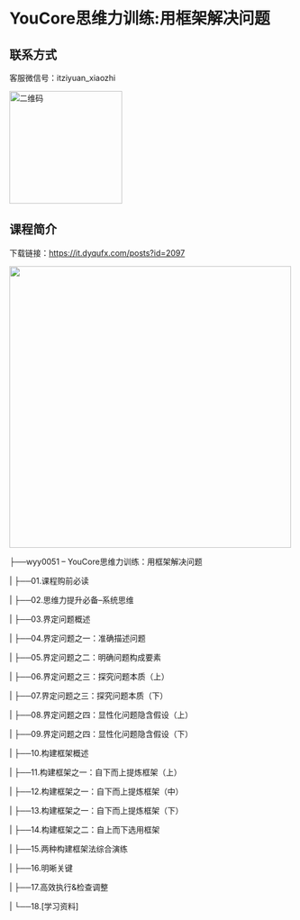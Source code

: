 # YouCore思维力训练:用框架解决问题

## 联系方式

客服微信号：itziyuan_xiaozhi

<img src="https://ziyuanyun.oss-cn-guangzhou.aliyuncs.com/common/20240614073449/666b82192834a.jpg" width="200" height="200" alt="二维码">

## 课程简介

下载链接：https://it.dyqufx.com/posts?id=2097

<img src="https://ziyuanyun.oss-cn-guangzhou.aliyuncs.com/yun/20240515183648/664490405d268.jpg" width="500" alt="">

  ├──wyy0051 &#8211; YouCore思维力训练：用框架解决问题

 | ├──01.课程购前必读

 | ├──02.思维力提升必备&#8211;系统思维

 | ├──03.界定问题概述

 | ├──04.界定问题之一：准确描述问题

 | ├──05.界定问题之二：明确问题构成要素

 | ├──06.界定问题之三：探究问题本质（上）

 | ├──07.界定问题之三：探究问题本质（下）

 | ├──08.界定问题之四：显性化问题隐含假设（上）

 | ├──09.界定问题之四：显性化问题隐含假设（下）

 | ├──10.构建框架概述

 | ├──11.构建框架之一：自下而上提炼框架（上）

 | ├──12.构建框架之一：自下而上提炼框架（中）

 | ├──13.构建框架之一：自下而上提炼框架（下）

 | ├──14.构建框架之二：自上而下选用框架

 | ├──15.两种构建框架法综合演练

 | ├──16.明晰关键

 | ├──17.高效执行&amp;检查调整

 | └──18.[学习资料]

  